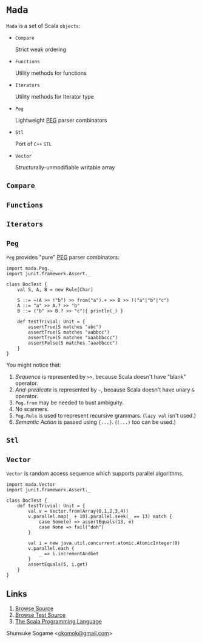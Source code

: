 # `Mada`

`Mada` is a set of Scala `objects`:

- `Compare`

    Strict weak ordering

- `Functions`

    Utility methods for functions

- `Iterators`

    Utility methods for Iterator type

- `Peg`

    Lightweight [PEG] parser combinators

- `Stl`

    Port of `C++` `STL`

- `Vector`

    Structurally-unmodifiable writable array



## `Compare`



## `Functions`



## `Iterators`



## `Peg`

`Peg` provides "pure" [PEG] parser combinators:

    import mada.Peg._
    import junit.framework.Assert._

    class DocTest {
        val S, A, B = new Rule[Char]

        S ::= ~(A >> !"b") >> from("a").+ >> B >> !("a"|"b"|"c")
        A ::= "a" >> A.? >> "b"
        B ::= ("b" >> B.? >> "c"){ println(_) }

        def testTrivial: Unit = {
            assertTrue(S matches "abc")
            assertTrue(S matches "aabbcc")
            assertTrue(S matches "aaabbbccc")
            assertFalse(S matches "aaabbccc")
        }
    }

You might notice that:

1. *Sequence* is represented by `>>`, because Scala doesn't have "blank" operator.
1. *And-predicate* is represented by `~`, because Scala doesn't have unary `&` operator.
1. `Peg.from` may be needed to bust ambiguity.
1. No scanners.
1. `Peg.Rule` is used to represent recursive grammars. (`lazy val` isn't used.)
1. *Semantic Action* is passed using `{...}`. (`(...)` too can be used.)



## `Stl`



## `Vector`

`Vector` is random access sequence which supports parallel algorithms.

    import mada.Vector
    import junit.framework.Assert._

    class DocTest {
        def testTrivial: Unit = {
            val v = Vector.from(Array(0,1,2,3,4))
            v.parallel.map(_ + 10).parallel.seek(_ == 13) match {
                case Some(e) => assertEquals(13, e)
                case None => fail("doh")
            }

            val i = new java.util.concurrent.atomic.AtomicInteger(0)
            v.parallel.each {
                _ => i.incrementAndGet
            }
            assertEquals(5, i.get)
        }
    }



## Links

1. [Browse Source]
1. [Browse Test Source]
1. [The Scala Programming Language]



Shunsuke Sogame <<okomok@gmail.com>>



[MIT License]: http://www.opensource.org/licenses/mit-license.php "MIT License"
[Browse Source]: http://github.com/okomok/mada/tree/master/src/main/scala/mada "Browse Source"
[Browse Test Source]: http://github.com/okomok/mada/tree/master/src/test/scala/madatest "Browse Test Source"
[The Scala Programming Language]: http://www.scala-lang.org/ "The Scala Programming Language"
[PEG]: http://en.wikipedia.org/wiki/Parsing_expression_grammar "PEG"
